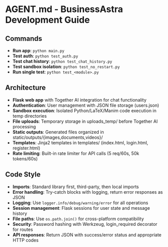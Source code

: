 # AGENT.md - BusinessAstra Development Guide

## Commands
- **Run app**: `python main.py`
- **Test auth**: `python test_auth.py`
- **Test chat history**: `python test_chat_history.py`
- **Test sandbox isolation**: `python test_no_restart.py`
- **Run single test**: `python test_<module>.py`

## Architecture
- **Flask web app** with Together AI integration for chat functionality
- **Authentication**: User management with JSON file storage (users.json)
- **Sandbox execution**: Isolated Python/LaTeX/Manim code execution in temp directories
- **File uploads**: Temporary storage in uploads_temp/ before Together AI processing
- **Static outputs**: Generated files organized in static/outputs/{images,documents,videos}/
- **Templates**: Jinja2 templates in templates/ (index.html, login.html, register.html)
- **Rate limiting**: Built-in rate limiter for API calls (5 req/60s, 50k tokens/60s)

## Code Style
- **Imports**: Standard library first, third-party, then local imports
- **Error handling**: Try-catch blocks with logging, return error responses as JSON
- **Logging**: Use `logger.info/debug/warning/error` for all operations
- **Session management**: Flask sessions for user state and message history
- **File paths**: Use `os.path.join()` for cross-platform compatibility
- **Security**: Password hashing with Werkzeug, login_required decorator for routes
- **API responses**: Return JSON with success/error status and appropriate HTTP codes
